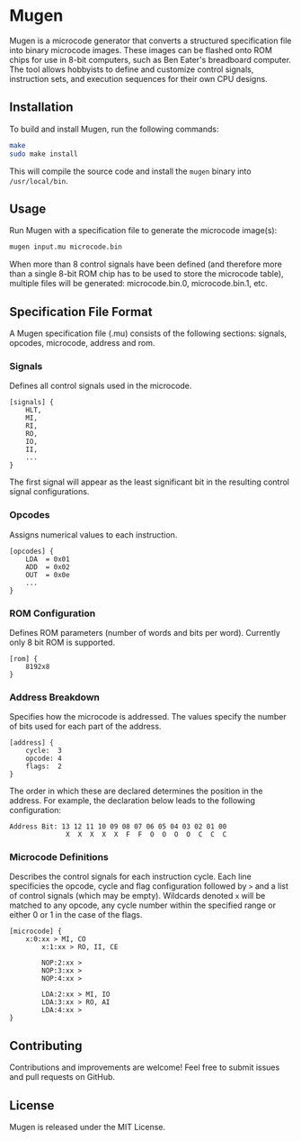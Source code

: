 # Mugen

Mugen is a microcode generator that converts a structured specification file into binary microcode images. These images can be flashed onto ROM chips for use in 8-bit computers, such as Ben Eater's breadboard computer. The tool allows hobbyists to define and customize control signals, instruction sets, and execution sequences for their own CPU designs.


## Installation

To build and install Mugen, run the following commands:

```sh
make
sudo make install
```

This will compile the source code and install the `mugen` binary into `/usr/local/bin`.

## Usage

Run Mugen with a specification file to generate the microcode image(s):

```sh
mugen input.mu microcode.bin
```

When more than 8 control signals have been defined (and therefore more than a single 8-bit ROM chip has to be used to store the microcode table), multiple files will be generated: microcode.bin.0, microcode.bin.1, etc.


## Specification File Format

A Mugen specification file (.mu) consists of the following sections: signals, opcodes, microcode, address and rom.

### Signals
Defines all control signals used in the microcode.

```
[signals] {
	HLT,
	MI,
	RI,
	RO,
	IO,
	II,
	...
}
```
The first signal will appear as the least significant bit in the resulting control signal configurations.

### Opcodes
Assigns numerical values to each instruction.

```
[opcodes] {
    LDA  = 0x01
    ADD  = 0x02
    OUT  = 0x0e
    ...
}
```

### ROM Configuration
Defines ROM parameters (number of words and bits per word). Currently only 8 bit ROM is supported.

```
[rom] {
    8192x8
}
```

### Address Breakdown
Specifies how the microcode is addressed. The values specify the number of bits used for each part of the address. 

```
[address] {
    cycle:  3
    opcode: 4
    flags:  2
}
```

The order in which these are declared determines the position in the address. For example, the declaration below leads to the following configuration:

``` 
Address Bit: 13 12 11 10 09 08 07 06 05 04 03 02 01 00 
              X  X  X  X  X  F  F  O  O  O  O  C  C  C
```

### Microcode Definitions
Describes the control signals for each instruction cycle. Each line specificies the opcode, cycle and flag configuration followed by `>` and a list of control signals (which may be empty). Wildcards denoted `x` will be matched to any opcode, any cycle number within the specified range or either 0 or 1 in the case of the flags.

```
[microcode] {
    x:0:xx > MI, CO
		x:1:xx > RO, II, CE
		
		NOP:2:xx > 
		NOP:3:xx >
		NOP:4:xx >
		
		LDA:2:xx > MI, IO
		LDA:3:xx > RO, AI
		LDA:4:xx > 
}
```

## Contributing

Contributions and improvements are welcome! Feel free to submit issues and pull requests on GitHub.

## License

Mugen is released under the MIT License.


